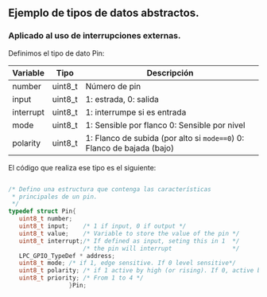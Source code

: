 ## Ejemplo de tipos de datos abstractos.
### Aplicado al uso de interrupciones externas.


Definimos el tipo de dato Pin:

Variable | Tipo | Descripción
---|---|---
number | uint8_t | Número de pin
input  | uint8_t | 1: estrada, 0: salida
interrupt | uint8_t | 1: interrumpe si es entrada 
mode   | uint8_t | 1: Sensible por flanco 0: Sensible por nivel
polarity | uint8_t | 1: Flanco de subida (por alto si `mode==0`) 0: Flanco de bajada (bajo)

El código que realiza ese tipo es el siguiente:
``` c

/* Defino una estructura que contenga las características
 * principales de un pin.
 */
typedef struct Pin{
   uint8_t number;
   uint8_t input;    /* 1 if input, 0 if output */
   uint8_t value;    /* Variable to store the value of the pin */
   uint8_t interrupt;/* If defined as input, seting this in 1  */
                     /* the pin will interrupt                 */
   LPC_GPIO_TypeDef * address;
   uint8_t mode; /* if 1, edge sensitive. If 0 level sensitive*/
   uint8_t polarity; /* if 1 active by high (or rising). If 0, active by low (or falling)*/
   uint8_t priority; /* From 1 to 4 */
                 }Pin;
```
